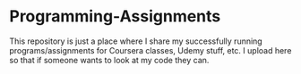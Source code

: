 # Programming-Assignments
This repository is just a place where I share my successfully running programs/assignments for Coursera classes, Udemy stuff, etc.
I upload here so that if someone wants to look at my code they can.
